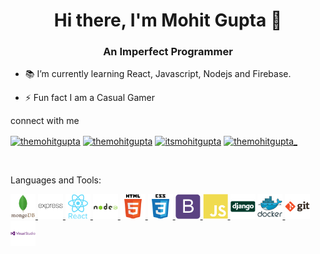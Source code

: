 <h1 align="center">Hi there, I'm Mohit Gupta 👋</h1>
<h3 align="center">An Imperfect Programmer</h3>

<p align="left"> 
<!--<img src="https://komarev.com/ghpvc/?username=themohitgupta&label=Profile%20views&color=0e75b6&style=flat" alt="themohitgupta" />-->
</p>

- 📚 I’m currently learning React, Javascript, Nodejs and Firebase.
<!-- - 🥅 2022 Goals: Master Java and React, Complete MERN Stack and Android Development. Contribute to Open Source projects. -->
- ⚡ Fun fact I am a Casual Gamer

connect with me

<a href="https://twitter.com/themohitgupta" target="_blank"><img align="center" src="https://cdn.jsdelivr.net/npm/simple-icons@3.0.1/icons/twitter.svg" alt="themohitgupta" height="30" width="40" /></a>
<a href="https://linkedin.com/in/themohitgupta" target="_blank"><img align="center" src="https://cdn.jsdelivr.net/npm/simple-icons@3.0.1/icons/linkedin.svg" alt="themohitgupta" height="30" width="40" /></a>
<a href="https://fb.com/itsmohitgupta" target="_blank"><img align="center" src="https://cdn.jsdelivr.net/npm/simple-icons@3.0.1/icons/facebook.svg" alt="itsmohitgupta" height="30" width="40" /></a>
<a href="https://instagram.com/themohitgupta_" target="_blank"><img align="center" src="https://cdn.jsdelivr.net/npm/simple-icons@3.0.1/icons/instagram.svg" alt="themohitgupta_" height="30" width="40" /></a>

<br>

Languages and Tools:

<p align="left"> 

<a href="https://www.mongodb.com/" target="_blank"> <img src="images/mongodb.svg" alt="mongodb" width="40" height="40"/> </a> 
<a href="https://expressjs.com" target="_blank"> <img src="images/express.svg" alt="express" width="40" height="40"/> </a>
<a href="https://reactjs.org/" target="_blank"> <img src="images/react.svg" alt="react" width="40" height="40"/> </a>
<a href="https://nodejs.org" target="_blank"> <img src="images/nodejs.svg" alt="nodejs" width="40" height="40"/> </a> 
<a href="https://developer.mozilla.org/en-US/docs/Web/HTML" target="_blank"> <img src="images/html5.svg" alt="html5" width="40" height="40"/> </a>
<a href="https://developer.mozilla.org/en-US/docs/Web/CSS" target="_blank"> <img src="images/css3.svg" alt="css3" width="40" height="40"/> </a>
<a href="https://getbootstrap.com" target="_blank"> <img src="images/bootstrap.svg" alt="bootstrap" width="40" height="40"/> </a> 
<a href="https://developer.mozilla.org/en-US/docs/Web/JavaScript" target="_blank"> <img src="images/javascript.svg" alt="javascript" width="40" height="40"/> </a>
<a href="https://www.djangoproject.com/" target="_black"> <img src="images/django.svg" alt="django" width="40" height="40"/></a>
<a href="https://www.docker.com/" target="_blank"> <img src="images/docker.svg" alt="docket" width="40" height="40"/> </a> 
<a href="https://git-scm.com/" target="_blank"> <img src="images/git.svg" alt="git" width="40" height="40"/> </a>
<a href="#" target="_blank"> <img src="images/visualstudio.svg" alt="git" width="40" height="40"/> </a>

</p>
<!-- 
<p>
<img align="left" src="https://github-readme-stats.vercel.app/api/top-langs?username=themohitgupta&show_icons=true&locale=en&layout=compact" alt="themohitgupta" />
</p>

<p>
&nbsp;<img align="center" src="https://github-readme-stats.vercel.app/api?username=themohitgupta&show_icons=true&locale=en" alt="themohitgupta" >
</p>
-->
